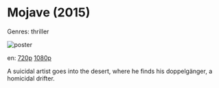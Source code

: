 # Mojave (2015)

Genres: thriller

![poster](http://image.tmdb.org/t/p/w500/4Dxd5SbhiwDaca1axQIePHN8uvl.jpg)

en:
  [720p](magnet:?xt=urn:btih:64995605FD96C587B1C1C96967E1B50DCFA0700E&tr=udp://glotorrents.pw:6969/announce&tr=udp://tracker.opentrackr.org:1337/announce&tr=udp://torrent.gresille.org:80/announce&tr=udp://tracker.openbittorrent.com:80&tr=udp://tracker.coppersurfer.tk:6969&tr=udp://tracker.leechers-paradise.org:6969&tr=udp://p4p.arenabg.ch:1337&tr=udp://tracker.internetwarriors.net:1337)
  [1080p](magnet:?xt=urn:btih:F1980A91AE49E7027F00A0AD66F48DB216AFCB1F&tr=udp://glotorrents.pw:6969/announce&tr=udp://tracker.opentrackr.org:1337/announce&tr=udp://torrent.gresille.org:80/announce&tr=udp://tracker.openbittorrent.com:80&tr=udp://tracker.coppersurfer.tk:6969&tr=udp://tracker.leechers-paradise.org:6969&tr=udp://p4p.arenabg.ch:1337&tr=udp://tracker.internetwarriors.net:1337)
  


A suicidal artist goes into the desert, where he finds his doppelgänger, a homicidal drifter.